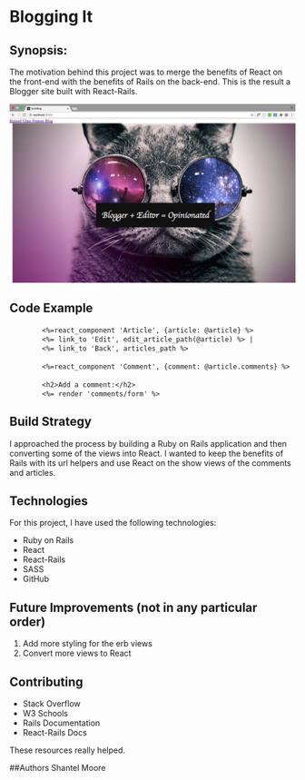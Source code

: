 # Blogging It

## Synopsis:
The motivation behind this project was to merge the benefits of React on the front-end 
with the benefits of Rails on the back-end. This is the result a Blogger site built with React-Rails.

![Screenshot of IndexPage](./index.png "Picture of IndexPage")



## Code Example
```React-Rails
        <%=react_component 'Article', {article: @article} %>
        <%= link_to 'Edit', edit_article_path(@article) %> |
        <%= link_to 'Back', articles_path %>

        <%=react_component 'Comment', {comment: @article.comments} %>

        <h2>Add a comment:</h2>
        <%= render 'comments/form' %>
  ```
## Build Strategy
I approached the process by building a Ruby on Rails application and then 
converting some of the views into React. I wanted to keep the benefits of Rails with its url helpers 
and use React on the show views of the comments and articles.

## Technologies

For this project, I have used the following technologies:

* Ruby on Rails
* React
* React-Rails
* SASS
* GitHub

## Future Improvements (not in any particular order)

1. Add more styling for the erb views
2. Convert more views to React



## Contributing
* Stack Overflow 
* W3 Schools
* Rails Documentation
* React-Rails Docs


These resources really helped. 

##Authors
Shantel Moore



